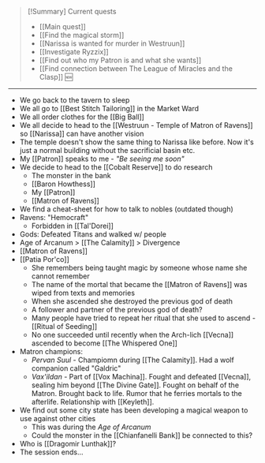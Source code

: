 > [!Summary] Current quests
> - [[Main quest]]
> - [[Find the magical storm]]
> - [[Narissa is wanted for murder in Westruun]]
> - [[Investigate Ryzzix]]
> - [[Find out who my Patron is and what she wants]]
> - [[Find connection between The League of Miracles and the Clasp]] 🆕

---
- We go back to the tavern to sleep
- We all go to [[Best Stitch Tailoring]] in the Market Ward
- We all order clothes for the [[Big Ball]]
- We all decide to head to the [[Westruun - Temple of Matron of Ravens]] so [[Narissa]] can have another vision
- The temple doesn't show the same thing to Narissa like before. Now it's just a normal building without the sacrificial basin etc.
- My [[Patron]] speaks to me - *"Be seeing me soon"*
- We decide to head to the [[Cobalt Reserve]] to do research
	- The monster in the bank
	- [[Baron Howthess]]
	- My [[Patron]]
	- [[Matron of Ravens]]
- We find a cheat-sheet for how to talk to nobles (outdated though)
- Ravens: "Hemocraft" 
	- Forbidden in [[Tal'Dorei]]
- Gods: Defeated Titans and walked w/ people
- Age of Arcanum > [[The Calamity]] > Divergence
- [[Matron of Ravens]]
- [[Patia Por'co]]
	- She remembers being taught magic by someone whose name she cannot remember
	- The name of the mortal that became the [[Matron of Ravens]] was wiped from texts and memories
	- When she ascended she destroyed the previous god of death
	- A follower and partner of the previous god of death?
	- Many people have tried to repeat her ritual that she used to ascend - [[Ritual of Seeding]]
	- No one succeeded until recently when the Arch-lich [[Vecna]] ascended to become [[The Whispered One]]
- Matron champions:
	- *Pervan Suul* - Champiomn during [[The Calamity]]. Had a wolf companion called "Galdric"
	- *Vax'ildan* - Part of [[Vox Machina]]. Fought and defeated [[Vecna]], sealing him beyond [[The Divine Gate]]. Fought on behalf of the Matron. Brought back to life. Rumor that he ferries mortals to the afterlife. Relationship with [[Keyleth]].
- We find out some city state has been developing a magical weapon to use against other cities
	- This was during the *Age of Arcanum*
	- Could the monster in the [[Chianfanelli Bank]] be connected to this?
- Who is [[Dragomir Lunthak]]?
- The session ends...